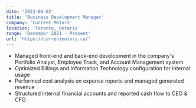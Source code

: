 ```yaml
---
date: '2022-06-03'
title: 'Business Development Manager'
company: 'Current Motors'
location: 'Toronto, Ontario'
range: 'December 2021 - Present'
url: 'https://currentmotors.ca/'
---
```


- Managed front-end and back-end development in the company's Portfolio Analyst, Employee Track, and Account Management system.
- Optimized Billings and Information Technology configuration for internal usage
- Performed cost analysis on expense reports and managed generated revenue
- Structured internal financial accounts and reported cash flow to CEO & CFO
